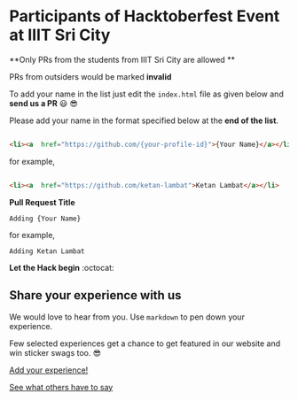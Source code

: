 # Participants of Hacktoberfest Event at IIIT Sri City

**Only PRs from the students from IIIT Sri City are allowed **

PRs from outsiders would be marked **invalid** 

To add your name in the list just edit the `index.html` file as given below and  **send us a PR** :smiley: :sunglasses:

Please add your name in the format specified below at the **end of the list**.

```html

<li><a  href="https://github.com/{your-profile-id}">{Your Name}</a></li>

```

for example,

```html

<li><a  href="https://github.com/ketan-lambat">Ketan Lambat</a></li>

```

**Pull Request Title**

`Adding {Your Name}`

for example,

`Adding Ketan Lambat`

**Let the Hack begin** :octocat:

## Share your experience with us

We would love to hear from you. Use `markdown` to pen down your experience.

Few selected experiences get a chance to get featured in our website and win sticker swags too. :sunglasses:
 
[Add your experience!](https://project-club-iiits.github.io/hacktoberfest2019-participants/experience)

[See what others have to say](https://project-club-iiits.github.io/hacktoberfest2019-participants/experiences)

